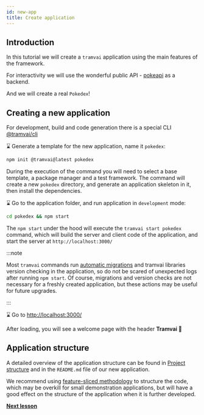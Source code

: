 ```yaml
---
id: new-app
title: Create application
---
```


## Introduction

In this tutorial we will create a `tramvai` application using the main features of the framework.

For interactivity we will use the wonderful public API - [pokeapi](https://pokeapi.co/) as a backend.

And we will create a real `Pokedex`!

## Creating a new application

For development, build and code generation there is a special CLI [@tramvai/cli](references/cli/base.md)

:hourglass: Generate a template for the new application, name it `pokedex`:

```bash
npm init @tramvai@latest pokedex
```

During the execution of the command you will need to select a base template, a package manager and a test framework. The command will create a new `pokedex` directory, and generate an application skeleton in it, then install the dependencies.

:hourglass: Go to the application folder, and run application in `development` mode:

```bash
cd pokedex && npm start
```

The `npm start` under the hood will execute the `tramvai start pokedex` command, which will build the server and client code of the application, and start the server at `http://localhost:3000/`

:::note

Most `tramvai` commands run [automatic migrations](features/migration.md) and tramvai libraries version checking in the application, so do not be scared of unexpected logs after running `npm start`. Of course, migrations and version checks are not necessary for a freshly created application, but these actions may be useful for future upgrades.

:::

:hourglass: Go to [http://localhost:3000/](http://localhost:3000/)

After loading, you will see a welcome page with the header **Tramvai 🥳**

## Application structure

A detailed overview of the application structure can be found in [Project structure](01-get-started/02-quick-start.md#application-structure) and in the `README.md` file of our new application.

We recommend using [feature-sliced methodology](https://feature-sliced.design/) to structure the code, which may be overkill for small demonstration applications, but will have a good effect on the structure of the application when it is further developed.

**[Next lesson](02-tutorial/02-add-page.md)**
